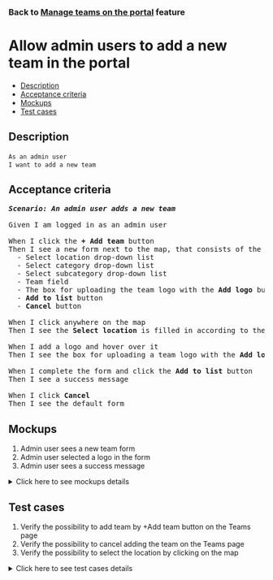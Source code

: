 ### Back to [Manage teams on the portal](../../) feature

# Allow admin users to add a new team in the portal

- [Description](#description)
- [Acceptance criteria](#acceptance-criteria)
- [Mockups](#mockups)
- [Test cases](#test-cases)

## Description

    As an admin user
    I want to add a new team

## Acceptance criteria

<pre>
<b><i>Scenario: An admin user adds a new team</i></b>

Given I am logged in as an admin user

When I click the <b>+ Add team</b> button
Then I see a new form next to the map, that consists of the following elements:
  - Select location drop-down list
  - Select category drop-down list
  - Select subcategory drop-down list
  - Team field
  - The box for uploading the team logo with the <b>Add logo</b> button
  - <b>Add to list</b> button
  - <b>Cancel</b> button

When I click anywhere on the map
Then I see the <b>Select location</b> is filled in according to the selected location on the map

When I add a logo and hover over it
Then I see the box for uploading a team logo with the <b>Add logo</b> button

When I complete the form and click the <b>Add to list</b> button
Then I see a success message

When I click <b>Cancel</b>
Then I see the default form
</pre>

## Mockups

1. Admin user sees a new team form
2. Admin user selected a logo in the form
3. Admin user sees a success message

<details>
  <summary>Click here to see mockups details</summary>

**1. Admin user sees a new team form:**

![Admin user sees a new team form](/products/sport_news_portal/web_application_features/manage_the_teams/images/new_team_form.png)

**2. Admin user selected a logo in the form:**

![Admin user selected a logo in the form](/products/sport_news_portal/web_application_features/manage_the_teams/images/new_team_form_with_logo.png)

**3. Admin user sees a success message:**

![Admin user sees a success message](/products/sport_news_portal/web_application_features/manage_the_teams/images/success_message.png)

</details>

## Test cases

1. Verify the possibility to add team by +Add team button on the Teams page
2. Verify the possibility to cancel adding the team on the Teams page
3. Verify the possibility to select the location by clicking on the map

<details>
  <summary>Click here to see test cases details</summary>

### **#1. Verify the possibility to add team by +Add team button on the Teams page**

|Preconditions|Steps|Expected result
--------------|-----|----------
|- Log in by admin account</br>- Go to the <b>Teams</b> configuration page|1) Click on the <b>+Add team</b> button</br>2) Complete the form and click <b>Add to list</b>|2) A success message appears and the team is added to the top of the list|

### **#2. Verify the possibility to cancel adding the team on the Teams page**

|Preconditions|Steps|Expected result
--------------|-----|----------
|- Log in by admin account</br>- Go to the <b>Teams</b> configuration page|1) Click on the <b>+Add team</b> button</br>2) Complete the form</br>3) Click <b>Cancel</b>|3) The default form for viewing teams is shown|

### **#3. Verify the possibility to select the location by clicking on the map**

|Preconditions|Steps|Expected result
--------------|-----|----------
|- Log in by admin account</br>- Go to the <b>Teams</b> configuration page|1) Click on the <b>+Add team</b> button</br>2) Click anywhere on the map</br>3) Complete the form</br>4) Click <b>Add to list</b>|2) Select the Location dropdown is filled according to the selected location on the map</br>4) A success message appears and the team is added to the top of the list|

</details>
